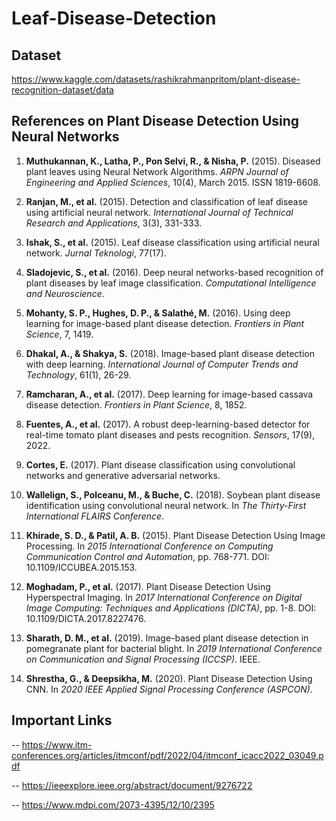 # Leaf-Disease-Detection

## Dataset 

https://www.kaggle.com/datasets/rashikrahmanpritom/plant-disease-recognition-dataset/data

## References on Plant Disease Detection Using Neural Networks

1. **Muthukannan, K., Latha, P., Pon Selvi, R., & Nisha, P.** (2015). Diseased plant leaves using Neural Network Algorithms. *ARPN Journal of Engineering and Applied Sciences*, 10(4), March 2015. ISSN 1819-6608.
   
2. **Ranjan, M., et al.** (2015). Detection and classification of leaf disease using artificial neural network. *International Journal of Technical Research and Applications*, 3(3), 331-333.

3. **Ishak, S., et al.** (2015). Leaf disease classification using artificial neural network. *Jurnal Teknologi*, 77(17).

4. **Sladojevic, S., et al.** (2016). Deep neural networks-based recognition of plant diseases by leaf image classification. *Computational Intelligence and Neuroscience*.

5. **Mohanty, S. P., Hughes, D. P., & Salathé, M.** (2016). Using deep learning for image-based plant disease detection. *Frontiers in Plant Science*, 7, 1419.

6. **Dhakal, A., & Shakya, S.** (2018). Image-based plant disease detection with deep learning. *International Journal of Computer Trends and Technology*, 61(1), 26-29.

7. **Ramcharan, A., et al.** (2017). Deep learning for image-based cassava disease detection. *Frontiers in Plant Science*, 8, 1852.

8. **Fuentes, A., et al.** (2017). A robust deep-learning-based detector for real-time tomato plant diseases and pests recognition. *Sensors*, 17(9), 2022.

9. **Cortes, E.** (2017). Plant disease classification using convolutional networks and generative adversarial networks.

10. **Wallelign, S., Polceanu, M., & Buche, C.** (2018). Soybean plant disease identification using convolutional neural network. In *The Thirty-First International FLAIRS Conference*.

11. **Khirade, S. D., & Patil, A. B.** (2015). Plant Disease Detection Using Image Processing. In *2015 International Conference on Computing Communication Control and Automation*, pp. 768-771. DOI: 10.1109/ICCUBEA.2015.153.

12. **Moghadam, P., et al.** (2017). Plant Disease Detection Using Hyperspectral Imaging. In *2017 International Conference on Digital Image Computing: Techniques and Applications (DICTA)*, pp. 1-8. DOI: 10.1109/DICTA.2017.8227476.

13. **Sharath, D. M., et al.** (2019). Image-based plant disease detection in pomegranate plant for bacterial blight. In *2019 International Conference on Communication and Signal Processing (ICCSP)*. IEEE.

14. **Shrestha, G., & Deepsikha, M.** (2020). Plant Disease Detection Using CNN. In *2020 IEEE Applied Signal Processing Conference (ASPCON)*.

## Important Links 

-- https://www.itm-conferences.org/articles/itmconf/pdf/2022/04/itmconf_icacc2022_03049.pdf

-- https://ieeexplore.ieee.org/abstract/document/9276722

-- https://www.mdpi.com/2073-4395/12/10/2395

